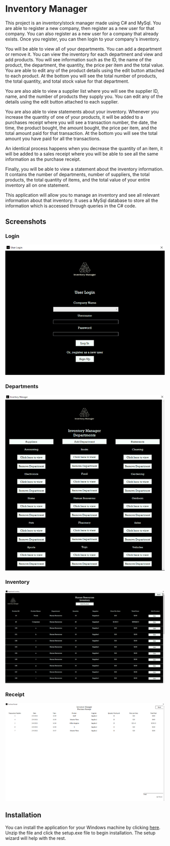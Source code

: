 # Inventory Manager

This project is an inventory/stock manager made using C# and MySql. You are able to register a new company, then register as a new user for that company. You can also register as a new user for a company that already exists. Once you register, you can then login to your company's inventory. 

You will be able to view all of your departments. You can add a department or remove it. You can view the inventory for each department and view and add products. You will see information such as the ID, the name of the product, the department, the quantity, the price per item and the total value. You are able to edit any of the product details using the edit button attached to each product. At the bottom you will see the total number of products, the total quantity, and total stock value for that department.

You are also able to view a supplier list where you will see the supplier ID, name, and the number of products they supply you. You can edit any of the details using the edit button attached to each supplier. 

You are also able to view statements about your inventory. Whenever you increase the quantity of one of your products, it will be added to a purchases receipt where you will see a transaction number, the date, the time, the product bought, the amount bought, the price per item, and the total amount paid for that transaction. At the bottom you will see the total amount you have paid for all the transactions.

An identical process happens when you decrease the quantity of an item, it will be added to a sales receipt where you will be able to see all the same information as the purchase receipt. 

Finally, you will be able to view a statement about the inventory information. It contains the number of departments, number of suppliers, the total products, the total quantity of items, and the total value of your entire inventory all on one statement.

This application will allow you to manage an inventory and see all relevant information about that inventory. It uses a MySql database to store all the information which is accessed through queries in the C# code.

## Screenshots

### Login
![Login](https://raw.githubusercontent.com/alex-govier5/Inventory-Manager/master/Login.PNG "Login") 

### Departments
![Departments](https://raw.githubusercontent.com/alex-govier5/Inventory-Manager/master/Deps.PNG "Departments")

### Inventory
![Inventory](https://raw.githubusercontent.com/alex-govier5/Inventory-Manager/master/Inv.PNG "Inventory")

### Receipt
![Receipt](https://raw.githubusercontent.com/alex-govier5/Inventory-Manager/master/rec.PNG "Receipt")

## Installation

You can install the application for your Windows machine by clicking [here](https://raw.githubusercontent.com/alex-govier5/Inventory-Manager/master/InventoryManager.zip). Unzip the file and click the setup.exe file to begin installation. The setup wizard will help with the rest. 